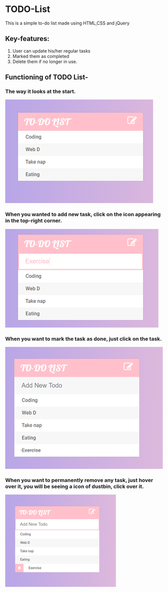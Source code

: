 # TODO-List
This is a simple to-do list made using HTML,CSS and jQuery
## Key-features:
1. User can update his/her regular tasks
2. Marked them as completed
3. Delete them if no longer in use.

## Functioning of TODO List-

### The way it looks at the start.
![](image-1.PNG)

### When you wanted to add new task, click on the icon appearing in the top-right corner.
![](image-2.PNG)

### When you want to mark the task as done, just click on the task.
![](image-4.PNG)

### When you want to permanently remove any task, just hover over it, you will be seeing a icon of dustbin, click over it.
![](image-3.PNG)

